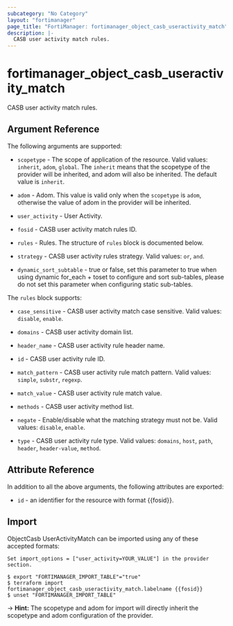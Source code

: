 ```yaml
---
subcategory: "No Category"
layout: "fortimanager"
page_title: "FortiManager: fortimanager_object_casb_useractivity_match"
description: |-
  CASB user activity match rules.
---
```


# fortimanager_object_casb_useractivity_match
CASB user activity match rules.

## Argument Reference


The following arguments are supported:

* `scopetype` - The scope of application of the resource. Valid values: `inherit`, `adom`, `global`. The `inherit` means that the scopetype of the provider will be inherited, and adom will also be inherited. The default value is `inherit`.
* `adom` - Adom. This value is valid only when the `scopetype` is `adom`, otherwise the value of adom in the provider will be inherited.
* `user_activity` - User Activity.

* `fosid` - CASB user activity match rules ID.
* `rules` - Rules. The structure of `rules` block is documented below.
* `strategy` - CASB user activity rules strategy. Valid values: `or`, `and`.

* `dynamic_sort_subtable` - true or false, set this parameter to true when using dynamic for_each + toset to configure and sort sub-tables, please do not set this parameter when configuring static sub-tables.

The `rules` block supports:

* `case_sensitive` - CASB user activity match case sensitive. Valid values: `disable`, `enable`.

* `domains` - CASB user activity domain list.
* `header_name` - CASB user activity rule header name.
* `id` - CASB user activity rule ID.
* `match_pattern` - CASB user activity rule match pattern. Valid values: `simple`, `substr`, `regexp`.

* `match_value` - CASB user activity rule match value.
* `methods` - CASB user activity method list.
* `negate` - Enable/disable what the matching strategy must not be. Valid values: `disable`, `enable`.

* `type` - CASB user activity rule type. Valid values: `domains`, `host`, `path`, `header`, `header-value`, `method`.



## Attribute Reference

In addition to all the above arguments, the following attributes are exported:
* `id` - an identifier for the resource with format {{fosid}}.

## Import

ObjectCasb UserActivityMatch can be imported using any of these accepted formats:
```
Set import_options = ["user_activity=YOUR_VALUE"] in the provider section.

$ export "FORTIMANAGER_IMPORT_TABLE"="true"
$ terraform import fortimanager_object_casb_useractivity_match.labelname {{fosid}}
$ unset "FORTIMANAGER_IMPORT_TABLE"
```
-> **Hint:** The scopetype and adom for import will directly inherit the scopetype and adom configuration of the provider.
